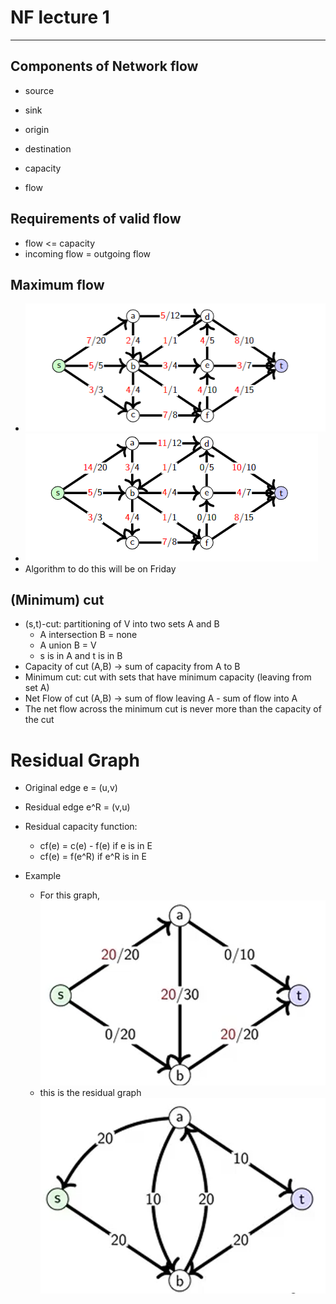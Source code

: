 # NF lecture 1

---

## Components of Network flow
- source
- sink


- origin
- destination
- capacity
- flow


## Requirements of valid flow
- flow <= capacity
- incoming flow = outgoing flow


## Maximum flow
- ![img_9.png](img_9.png)
- ![img_10.png](img_10.png)
- Algorithm to do this will be on Friday

## (Minimum) cut
- (s,t)-cut: partitioning of V into two sets A and B
  - A intersection B = none
  - A union B = V
  - s is in A and t is in B
- Capacity of cut (A,B) -> sum of capacity from A to B
- Minimum cut: cut with sets that have minimum capacity (leaving from set A)
- Net Flow of cut (A,B) -> sum of flow leaving A - sum of flow into A 
- The net flow across the minimum cut is never more than the capacity of the cut

# Residual Graph
- Original edge e = (u,v)
- Residual edge e^R = (v,u)
- Residual capacity function:
  - cf(e) = c(e) - f(e)  if e is in E
  - cf(e) = f(e^R)       if e^R is in E

- Example
  - For this graph, ![img_11.png](img_11.png)
  - this is the residual graph ![img_12.png](img_12.png)